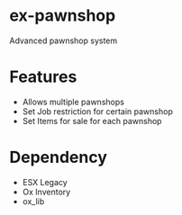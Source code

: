 # ex-pawnshop
Advanced pawnshop system

# Features
- Allows multiple pawnshops
- Set Job restriction for certain pawnshop
- Set Items for sale for each pawnshop

# Dependency
- ESX Legacy
- Ox Inventory
- ox_lib
